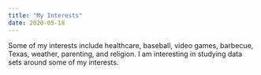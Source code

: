 ```yaml
---
title: "My Interests"
date: 2020-05-18
---
```

Some of my interests include healthcare, baseball, video games, barbecue, Texas, weather, parenting, and religion. I am interesting in studying data sets around some of my interests.
